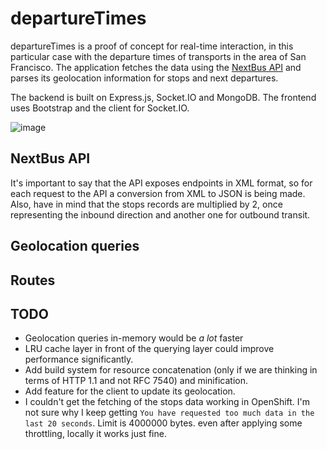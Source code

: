 # departureTimes
departureTimes is a proof of concept for real-time interaction, in this particular case with the departure times of transports in the area of San Francisco.
The application fetches the data using the [NextBus API](http://www.nextbus.com/xmlFeedDocs/NextBusXMLFeed.pdf) and parses its geolocation information for stops and next departures.

The backend is built on Express.js, Socket.IO and MongoDB.
The frontend uses Bootstrap and the client for Socket.IO.

![image](http://imgur.com/D2GLE0c.png)
## NextBus API
It's important to say that the API exposes endpoints in XML format, so for each request to the API a conversion from XML to JSON is being made.
Also, have in mind that the stops records are multiplied by 2, once representing the inbound direction and another one for outbound transit.

## Geolocation queries

## Routes



## TODO
- Geolocation queries in-memory would be *a lot* faster
- LRU cache layer in front of the querying layer could improve performance significantly.
- Add build system for resource concatenation (only if we are thinking in terms of HTTP 1.1 and not RFC 7540) and minification.
- Add feature for the client to update its geolocation.
- I couldn't get the fetching of the stops data working in OpenShift. I'm not sure why I keep getting `You have requested too much data in the last 20 seconds`. Limit is 4000000 bytes. even after applying some throttling, locally it works just fine.
